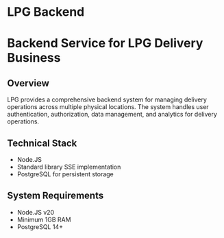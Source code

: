 # LPG Backend
# Backend Service for LPG Delivery Business

## Overview

LPG provides a comprehensive backend system for managing delivery operations across multiple physical locations. The system handles user authentication, authorization, data management, and analytics for delivery operations.

## Technical Stack

- Node.JS
- Standard library SSE implementation
- PostgreSQL for persistent storage

## System Requirements

- Node.JS v20
- Minimum 1GB RAM
- PostgreSQL 14+